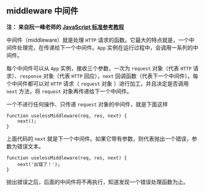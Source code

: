 ## middleware 中间件

**注： 来自阮一峰老师的 [JavaScript 标准参考教程](https://javascript.ruanyifeng.com/nodejs/express.html#toc3)**

中间件（middleware）就是处理 ` HTTP ` 请求的函数。它最大的特点就是，一个中间件处理完，在传递给下一个中间件。` App ` 实例在运行过程中，会调用一系列的中间件。

每个中间件可以从 ` App ` 实例，接收三个参数，一次为 ` request ` 对象（代表 ` HTTP ` 请求）、` response ` 对象（代表 ` HTTP ` 回应），` next ` 回调函数（代表下一个中间件）。每个中间件都可以对 ` HTTP ` 请求（ ` request ` 对象 ）进行加工，并且决定是否调用 ` next ` 方法，将 ` request ` 对象再传递给下一个中间件。

一个不进行任何操作、只传递 ` request ` 对象的中间件，就是下面这样

```
function uselessMiddleware(req, res, next) {
    next();
}
``` 

上面代码的 ` next ` 就是下一个中间件。如果它带有参数，则代表抛出一个错误，参数为错误文本。

```
function uselessMiddleware(req, res, next) {
    next('出错了！');
}
```

抛出错误之后，后面的中间件将不再执行，知道发现一个错误处理函数为止。
